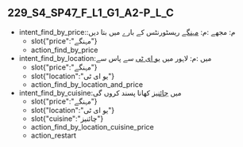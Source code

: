 ## 229_S4_SP47_F_L1_G1_A2-P_L_C
* intent_find_by_price::م: مجھے :م: [مہنگے](price) ریسٹورنٹس کے بارے میں بتا دیں
	- slot{"price":"مہنگے"}
	- action_find_by_price
* intent_find_by_location:میں :م: لاہور میں [یو ای ٹی](location) سے پاس سے
	- slot{"price":"مہنگے"}
	- slot{"location":"یو ای ٹی"}
	- action_find_by_location_and_price
* intent_find_by_cuisine:میں [چائنیز](cuisine) کھانا پسند کروں گی
	- slot{"price":"مہنگے"}
	- slot{"location":"یو ای ٹی"}
	- slot{"cuisine":"چائنیز"}
	- action_find_by_location_cuisine_price
	- action_restart